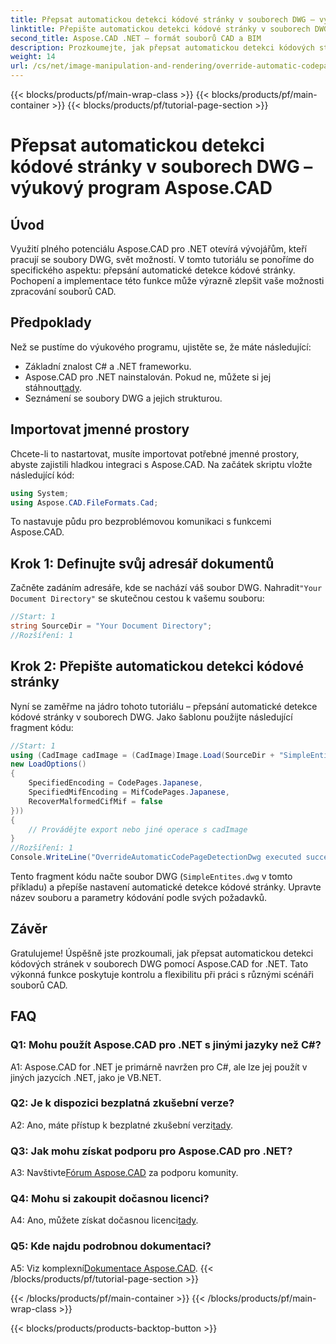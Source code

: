 ```yaml
---
title: Přepsat automatickou detekci kódové stránky v souborech DWG – výukový program Aspose.CAD
linktitle: Přepište automatickou detekci kódové stránky v souborech DWG
second_title: Aspose.CAD .NET – formát souborů CAD a BIM
description: Prozkoumejte, jak přepsat automatickou detekci kódových stránek v souborech DWG pomocí Aspose.CAD for .NET. Vylepšete své možnosti zpracování souborů CAD bez námahy.
weight: 14
url: /cs/net/image-manipulation-and-rendering/override-automatic-codepage-detection-in-dwg/
---
```


{{< blocks/products/pf/main-wrap-class >}}
{{< blocks/products/pf/main-container >}}
{{< blocks/products/pf/tutorial-page-section >}}

# Přepsat automatickou detekci kódové stránky v souborech DWG – výukový program Aspose.CAD

## Úvod

Využití plného potenciálu Aspose.CAD pro .NET otevírá vývojářům, kteří pracují se soubory DWG, svět možností. V tomto tutoriálu se ponoříme do specifického aspektu: přepsání automatické detekce kódové stránky. Pochopení a implementace této funkce může výrazně zlepšit vaše možnosti zpracování souborů CAD.

## Předpoklady

Než se pustíme do výukového programu, ujistěte se, že máte následující:

- Základní znalost C# a .NET frameworku.
-  Aspose.CAD pro .NET nainstalován. Pokud ne, můžete si jej stáhnout[tady](https://releases.aspose.com/cad/net/).
- Seznámení se soubory DWG a jejich strukturou.

## Importovat jmenné prostory

Chcete-li to nastartovat, musíte importovat potřebné jmenné prostory, abyste zajistili hladkou integraci s Aspose.CAD. Na začátek skriptu vložte následující kód:

```csharp
using System;
using Aspose.CAD.FileFormats.Cad;
```

To nastavuje půdu pro bezproblémovou komunikaci s funkcemi Aspose.CAD.

## Krok 1: Definujte svůj adresář dokumentů

 Začněte zadáním adresáře, kde se nachází váš soubor DWG. Nahradit`"Your Document Directory"` se skutečnou cestou k vašemu souboru:

```csharp
//Start: 1
string SourceDir = "Your Document Directory";
//Rozšíření: 1
```

## Krok 2: Přepište automatickou detekci kódové stránky

Nyní se zaměřme na jádro tohoto tutoriálu – přepsání automatické detekce kódové stránky v souborech DWG. Jako šablonu použijte následující fragment kódu:

```csharp
//Start: 1
using (CadImage cadImage = (CadImage)Image.Load(SourceDir + "SimpleEntites.dwg",
new LoadOptions()
{
	SpecifiedEncoding = CodePages.Japanese,
	SpecifiedMifEncoding = MifCodePages.Japanese,
	RecoverMalformedCifMif = false
}))
{
	// Provádějte export nebo jiné operace s cadImage
}
//Rozšíření: 1
Console.WriteLine("OverrideAutomaticCodePageDetectionDwg executed successfully");
```

Tento fragment kódu načte soubor DWG (`SimpleEntites.dwg` v tomto příkladu) a přepíše nastavení automatické detekce kódové stránky. Upravte název souboru a parametry kódování podle svých požadavků.

## Závěr

Gratulujeme! Úspěšně jste prozkoumali, jak přepsat automatickou detekci kódových stránek v souborech DWG pomocí Aspose.CAD for .NET. Tato výkonná funkce poskytuje kontrolu a flexibilitu při práci s různými scénáři souborů CAD.

## FAQ

### Q1: Mohu použít Aspose.CAD pro .NET s jinými jazyky než C#?

A1: Aspose.CAD for .NET je primárně navržen pro C#, ale lze jej použít v jiných jazycích .NET, jako je VB.NET.

### Q2: Je k dispozici bezplatná zkušební verze?

 A2: Ano, máte přístup k bezplatné zkušební verzi[tady](https://releases.aspose.com/).

### Q3: Jak mohu získat podporu pro Aspose.CAD pro .NET?

 A3: Navštivte[Fórum Aspose.CAD](https://forum.aspose.com/c/cad/19) za podporu komunity.

### Q4: Mohu si zakoupit dočasnou licenci?

 A4: Ano, můžete získat dočasnou licenci[tady](https://purchase.aspose.com/temporary-license/).

### Q5: Kde najdu podrobnou dokumentaci?

 A5: Viz komplexní[Dokumentace Aspose.CAD](https://reference.aspose.com/cad/net/).
{{< /blocks/products/pf/tutorial-page-section >}}

{{< /blocks/products/pf/main-container >}}
{{< /blocks/products/pf/main-wrap-class >}}

{{< blocks/products/products-backtop-button >}}
